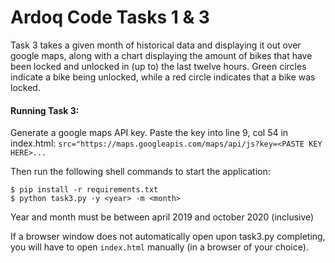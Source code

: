 # Ardoq Code Tasks 1 & 3


Task 3 takes a given month of historical data and displaying it out over google maps,
along with a chart displaying the amount of bikes that have been locked and unlocked
in (up to) the last twelve hours.
Green circles indicate a bike being unlocked, while a red circle
indicates that a bike was locked.

#### Running Task 3:

Generate a google maps API key.
Paste the key into line 9, col 54 in index.html: ```src="https://maps.googleapis.com/maps/api/js?key=<PASTE KEY HERE>...```

Then run the following shell commands to start the application:
```
$ pip install -r requirements.txt
$ python task3.py -y <year> -m <month>
```

Year and month must be between april 2019 and october 2020 (inclusive)

If a browser window does not automatically open upon task3.py completing, 
you will have to open ```index.html``` manually (in a browser of your choice).

